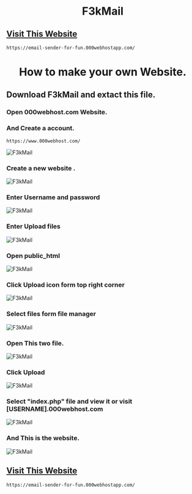 <h1 align="center">F3kMail</h1>


##  [Visit This Website](https://email-sender-for-fun.000webhostapp.com/)
```
https://email-sender-for-fun.000webhostapp.com/
```


<h1 align="center">How to make your own Website.</h1>



## Download F3kMail and extact this file.
### Open 000webhost.com Website.
### And Create a account.
```
https://www.000webhost.com/
```
![F3kMail](https://github.com/protan2206/F3kMail/blob/main/img/1.jpg)

### Create a new website .
![F3kMail](https://github.com/protan2206/F3kMail/blob/main/img/2.jpg)

### Enter Username and password

![F3kMail](https://github.com/protan2206/F3kMail/blob/main/img/3.jpg)
### Enter Upload files
![F3kMail](https://github.com/protan2206/F3kMail/blob/main/img/4.jpg)
### Open public_html
![F3kMail](https://github.com/protan2206/F3kMail/blob/main/img/5.jpg)
### Click Upload icon form top right corner
![F3kMail](https://github.com/protan2206/F3kMail/blob/main/img/6.jpg)
### Select files form file manager
![F3kMail](https://github.com/protan2206/F3kMail/blob/main/img/7.jpg)
### Open This two file.
![F3kMail](https://github.com/protan2206/F3kMail/blob/main/img/8.jpg)
### Click Upload 
![F3kMail](https://github.com/protan2206/F3kMail/blob/main/img/9.jpg)
### Select "index.php" file and view it or visit [USERNAME].000webhost.com
![F3kMail](https://github.com/protan2206/F3kMail/blob/main/img/10.jpg)
### And This is the website.
![F3kMail](https://github.com/protan2206/F3kMail/blob/main/img/11.jpg)

##  [Visit This Website](https://email-sender-for-fun.000webhostapp.com/)
```
https://email-sender-for-fun.000webhostapp.com/
```
